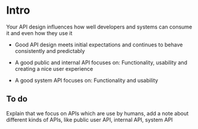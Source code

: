 # Intro

Your API design influences how well developers and systems can consume it and even how they use it

- Good API design meets initial expectations and continues to behave consistently and predictably

- A good public and internal API focuses on: Functionality, usability and creating a nice user experience

- A good system API focuses on: Functionality and usability

## To do

Explain that we focus on APIs which are use by humans, add a note about different kinds of APIs, like public user API, internal API, system API